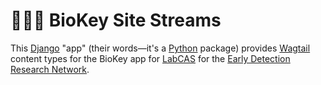 # 🧬🔑🦦 BioKey Site Streams

This [Django](https://www.djangoproject.com/) "app" (their words—it's a [Python](https://www.python.org/) package) provides [Wagtail](https://wagtail.io/) content types for the BioKey app for [LabCAS](https://edrn-labcas.jpl.nasa.gov/) for the [Early Detection Research Network](https://edrn.nci.nih.gov/).

